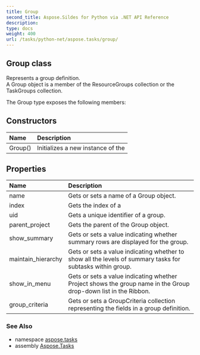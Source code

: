 ```yaml
---
title: Group
second_title: Aspose.Sildes for Python via .NET API Reference
description: 
type: docs
weight: 400
url: /tasks/python-net/aspose.tasks/group/
---
```


## Group class

Represents a group definition.<br/>            A Group object is a member of the ResourceGroups collection or the TaskGroups collection.

The Group type exposes the following members:
## Constructors
| Name | Description |
| :- | :- |
|Group()|Initializes a new instance of the|
## Properties
| Name | Description |
| :- | :- |
|name|Gets or sets a name of a Group object.|
|index|Gets the index of a|
|uid|Gets a unique identifier of a group.|
|parent_project|Gets the parent of the Group object.|
|show_summary|Gets or sets a value indicating whether summary rows are displayed for the group.|
|maintain_hierarchy|Gets or sets a value indicating whether to show all the levels of summary tasks for subtasks within group.|
|show_in_menu|Gets or sets a value indicating whether Project shows the group name in the Group drop-down list in the Ribbon.|
|group_criteria|Gets or sets a GroupCriteria collection representing the fields in a group definition.|

### See Also

* namespace [aspose.tasks](/tasks/python-net/aspose.tasks/)
* assembly [Aspose.Tasks](/tasks/python-net/)

